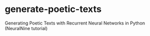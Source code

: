# generate-poetic-texts
Generating Poetic Texts with Recurrent Neural Networks in Python (NeuralNine tutorial) 
